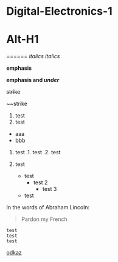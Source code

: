 # Digital-Electronics-1

# Alt-H1
======
*italics* _italics_

**emphasis**

**emphasis and _under_**

~~strike~~

~~strike

1. test
2. test
* aaa
* bbb

1. test
.1. test
.2. test

1. test
   - test
     - test 2
       - test 3
   - test
   
In the words of Abraham Lincoln:
> Pardon my French

```
test
test
test
```
[odkaz](https://www.google.com)
